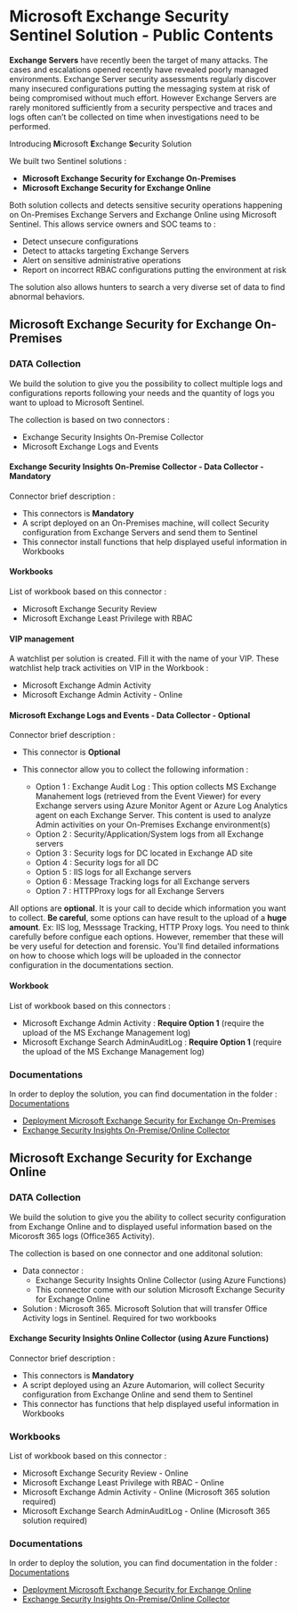 # Microsoft Exchange Security Sentinel Solution - Public Contents

**Exchange Servers** have recently been the target of many attacks. The cases and escalations opened recently have revealed poorly managed environments. Exchange Server security assessments regularly discover many insecured configurations putting the messaging system at risk of being compromised without much effort. However Exchange Servers are rarely monitored sufficiently from a security perspective and traces and logs often can’t be collected on time when investigations need to be performed.

Introducing **M**icrosoft **E**xchange **S**ecurity Solution

We built two Sentinel solutions :

* **Microsoft Exchange Security for Exchange On-Premises**
* **Microsoft Exchange Security for Exchange Online**

Both solution collects and detects sensitive security operations happening on On-Premises Exchange Servers and Exchange Online using Microsoft Sentinel. This allows service owners and SOC teams to :

* Detect unsecure configurations
* Detect to attacks targeting Exchange Servers
* Alert on sensitive administrative operations
* Report on incorrect RBAC configurations putting the environment at risk

The solution also allows hunters to search a very diverse set of data to find abnormal behaviors.

## Microsoft Exchange Security for Exchange On-Premises

### DATA Collection

We build the solution to give you the possibility to collect multiple logs and configurations reports following your needs and the quantity of logs you want to upload to Microsoft Sentinel.

The collection is based on two connectors :

* Exchange Security Insights On-Premise Collector
* Microsoft Exchange Logs and Events

#### Exchange Security Insights On-Premise Collector - Data Collector - Mandatory

Connector  brief description :

* This connectors is **Mandatory**
* A script deployed on an On-Premises machine, will  collect Security configuration from Exchange Servers and send them to Sentinel
* This connector install functions that help displayed useful information in Workbooks

#### Workbooks

List of workbook based on this connector :

* Microsoft Exchange Security Review
* Microsoft Exchange Least Privilege with RBAC

#### VIP management
A watchlist per solution is created.
Fill it with the name of your VIP.
These watchlist help track activities on VIP in the Workbook :
* Microsoft Exchange Admin Activity
* Microsoft Exchange Admin Activity - Online

#### Microsoft Exchange Logs and Events - Data Collector - Optional

Connector  brief description :

* This connector is **Optional**
* This connector allow you to collect the following information :

  * Option 1 : Exchange Audit Log : This option collects MS Exchange Manahement logs (retrieved from the Event Viewer) for every Exchange servers using Azure Monitor Agent or Azure Log Analytics agent on each Exchange Server. This content is used to analyze Admin activities on your On-Premises Exchange environment(s)
  * Option 2 : Security/Application/System logs from all Exchange servers
  * Option 3 : Security logs for DC located in Exchange AD site
  * Option 4 : Security logs for all DC
  * Option 5 : IIS logs for all Exchange servers
  * Option 6 : Message Tracking logs for all Exchange servers
  * Option 7 : HTTPProxy logs for all Exchange Servers

All options are **optional**. It is your call to decide which information you want to collect.
**Be careful**, some options can have result to the upload of a **huge amount**. Ex: IIS log, Messsage Tracking, HTTP Proxy logs. You need to think carefully before configue each options. However, remember that these will be very useful for detection and forensic. You'll find detailed informations on how to choose which logs will be uploaded in the connector configuration in the documentations section.

#### Workbook

List of workbook based on this connectors :

* Microsoft Exchange Admin Activity :  **Require Option 1** (require the upload of the MS Exchange Management log)
* Microsoft Exchange Search AdminAuditLog : **Require Option 1** (require the upload of the MS Exchange Management log)

### Documentations

In order to deploy the solution, you can find documentation in the folder : [Documentations](/Documentations/)

* [Deployment Microsoft Exchange Security for Exchange On-Premises](/Documentations/Deployment-MES-OnPremises.md)
* [Exchange Security Insights On-Premise/Online Collector](/Documentations/ESICollector.md)

## Microsoft Exchange Security for Exchange Online

### DATA Collection

We build the solution to give you the ability to collect security configuration from Exchange Online and to displayed useful information based on the Micorosft 365 logs (Office365 Activity).

The collection is based on one connector and one additonal solution:

* Data connector : 
  * Exchange Security Insights Online Collector (using Azure Functions)
  * This connector come with our solution Microsoft Exchange Security for Exchange Online
* Solution : Microsoft 365. Microsoft Solution that will transfer Office Activity logs in Sentinel. Required for two workbooks

#### Exchange Security Insights Online Collector (using Azure Functions)

Connector  brief description :

* This connectors is **Mandatory**
* A script deployed using an Azure Automarion, will  collect Security configuration from Exchange Online and send them to Sentinel
* This connector has functions that help displayed useful information in Workbooks

### Workbooks

List of workbook based on this connector :

* Microsoft Exchange Security Review - Online
* Microsoft Exchange Least Privilege with RBAC - Online
* Microsoft Exchange Admin Activity - Online (Microsoft 365 solution required)
* Microsoft Exchange Search AdminAuditLog - Online (Microsoft 365 solution required)

### Documentations

In order to deploy the solution, you can find documentation in the folder : [Documentations](/Documentations/)

* [Deployment Microsoft Exchange Security for Exchange Online](/Documentations/Deployment-MES-Online.md)
* [Exchange Security Insights On-Premise/Online Collector](/Documentations/ESICollector.md)
